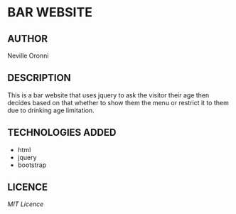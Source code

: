 # BAR WEBSITE

## AUTHOR
Neville Oronni

## DESCRIPTION
This  is a bar website that uses jquery to ask the visitor their age then
decides based on that whether to show them the menu or restrict it to them
due to drinking age limitation.

## TECHNOLOGIES ADDED
* html
* jquery
* bootstrap

## LICENCE
*MIT Licence*
